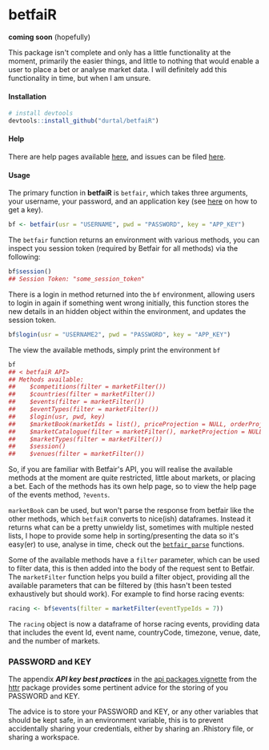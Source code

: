 betfaiR
=======

**coming soon** (hopefully)

This package isn't complete and only has a little functionality at the moment, primarily the easier things, and little to nothing that would enable a user to place a bet or analyse market data.  I will definitely add this functionality in time, but when I am unsure.

#### Installation

```R
# install devtools
devtools::install_github("durtal/betfaiR")
```

#### Help

There are help pages available [here](http://durtal.github.io/betfaiR/), and issues can be filed [here](https://github.com/durtal/betfaiR/issues).

#### Usage

The primary function in **betfaiR** is `betfair`, which takes three arguments, your username, your password, and an application key (see [here](https://api.developer.betfair.com/services/webapps/docs/display/1smk3cen4v3lu3yomq5qye0ni/Application+Keys) on how to get a key).

```R
bf <- betfair(usr = "USERNAME", pwd = "PASSWORD", key = "APP_KEY")
```

The `betfair` function returns an environment with various methods, you can inspect you session token (required by Betfair for all methods) via the following:

```R
bf$session()
## Session Token: "some_session_token"
```

There is a login in method returned into the `bf` environment, allowing users to login in again if something went wrong initially, this function stores the new details in an hidden object within the environment, and updates the session token.

```R
bf$login(usr = "USERNAME2", pwd = "PASSWORD", key = "APP_KEY")
```

The view the available methods, simply print the environment `bf`

```R
bf
## < betfaiR API>
## Methods available:
##    $competitions(filter = marketFilter())
##    $countries(filter = marketFilter())
##    $events(filter = marketFilter())
##    $eventTypes(filter = marketFilter())
##    $login(usr, pwd, key)
##    $marketBook(marketIds = list(), priceProjection = NULL, orderProjection = NULL, matchProjection = NULL)
##    $marketCatalogue(filter = marketFilter(), marketProjection = NULL, sort = NULL, maxResults = 1, keepRules = FALSE)
##    $marketTypes(filter = marketFilter())
##    $session()
##    $venues(filter = marketFilter())
```

So, if you are familiar with Betfair's API, you will realise the available methods at the moment are quite restricted, little about markets, or placing a bet.  Each of the methods has its own help page, so to view the help page of the events method, `?events`.

`marketBook` can be used, but won't parse the response from betfair like the other methods, which `betfaiR` converts to nice(ish) dataframes.  Instead it returns what can be a pretty unwieldy list, sometimes with multiple nested lists, I hope to provide some help in sorting/presenting the data so it's easy(er) to use, analyse in time, check out the [`betfair_parse`](https://github.com/durtal/betfaiR/blob/master/R/betfair_parse.R) functions.

Some of the available methods have a `filter` parameter, which can be used to filter data, this is then added into the body of the request sent to Betfair.  The `marketFilter` function helps you build a filter object, providing all the available parameters that can be filtered by (this hasn't been tested exhaustively but should work).  For example to find horse racing events:

```R
racing <- bf$events(filter = marketFilter(eventTypeIds = 7))
```

The `racing` object is now a dataframe of horse racing events, providing data that includes the event Id, event name, countryCode, timezone, venue, date, and the number of markets.

### PASSWORD and KEY

The appendix **_API key best practices_** in the [api packages vignette](https://cran.r-project.org/web/packages/httr/vignettes/api-packages.html) from the [httr](https://github.com/hadley/httr) package provides some pertinent advice for the storing of you PASSWORD and KEY.  

The advice is to store your PASSWORD and KEY, or any other variables that should be kept safe, in an environment variable, this is to prevent accidentally sharing your credentials, either by sharing an .Rhistory file, or sharing a workspace.
